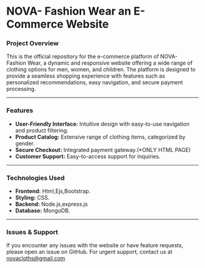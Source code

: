 <h1> NOVA- Fashion Wear an E-Commerce Website</h1>
<h3>Project Overview</h3>
This is the official repository for the e-commerce platform of NOVA- Fashion Wear, a dynamic and responsive website offering a wide range of clothing options for men, women, and children. The platform is designed to provide a seamless shopping experience with features such as personalized recommendations, easy navigation, and secure payment processing.
<hr>
<h3>Features</h3>
<ul>
  <li> 
   <b> User-Friendly Interface:</b> Intuitive design with easy-to-use navigation and product filtering.
  </li>
  <li> 
    <b> Product Catalog:</b> Extensive range of clothing items, categorized by gender.
  </li>
  <li> 
    <b> Secure Checkout:</b> Integrated payment gateway.(*ONLY HTML PAGE)
  </li>
  <li>
    <b> Customer Support:</b> Easy-to-access support for inquiries.
  </li>
</ul>
<hr>
<h3>Technologies Used</h3>
<ul>
  <li>
    <b> Frontend:</b> Html,Ejs,Bootstrap.
  </li>
  <li>
    <b>Styling:</b> CSS.
  </li>
  <li>
    <b>Backend:</b> Node.js,express.js
  </li>
  <li>
    <b>Database:</b> MongoDB.
  </li>
</ul>
<hr>
<h3>Issues & Support</h3>
If you encounter any issues with the website or have feature requests, please open an issue on GitHub. For urgent support, contact us at <a href="https://mail.google.com/mail/u/0/#inbox">novacloths@gmail.com</a>



